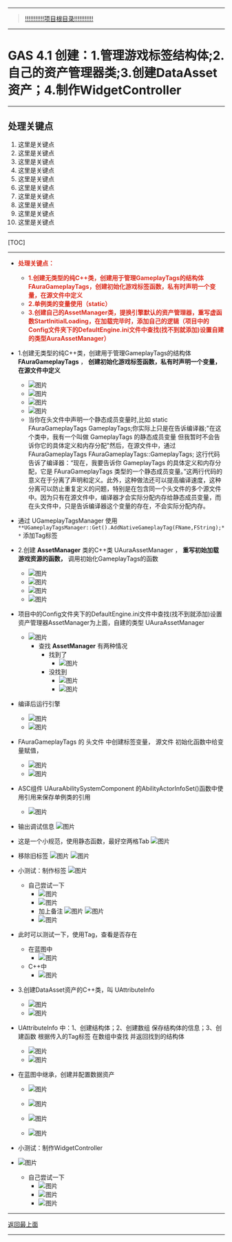 ___________________________________________________________________________________________
> [!!!!!!!!!!!项目根目录!!!!!!!!!!!](./!!!!!!!!!!!项目目录!!!!!!!!!!!.md)

___________________________________________________________________________________________

# GAS 4.1 创建：1.管理游戏标签结构体;2.自己的资产管理器类;3.创建DataAsset资产；4.制作WidgetController
___________________________________________________________________________________________
## 处理关键点
1. 这里是关键点
2. 这里是关键点
3. 这里是关键点
4. 这里是关键点
5. 这里是关键点
6. 这里是关键点
7. 这里是关键点
8. 这里是关键点
9. 这里是关键点
10. 这里是关键点
___________________________________________________________________________________________

[TOC]

___________________________________________________________________________________________

- <font color=#DC2D1E>**处理关键点：**</font>
    - <font color=#DC2D1E>**1.创建无类型的纯C++类，创建用于管理GameplayTags的结构体FAuraGameplayTags，创建初始化游戏标签函数，私有时声明一个变量，在源文件中定义**</font>
    - <font color=#DC2D1E>**2.单例类的变量使用（static）**</font>
    - <font color=#DC2D1E>**3.创建自己的AssetManager类，提换引擎默认的资产管理器，重写虚函数StartInitialLoading，在加载完毕时，添加自己的逻辑（项目中的Config文件夹下的DefaultEngine.ini文件中查找(找不到就添加)设置自建的类型AuraAssetManager）**</font>
    
- 1.创建无类型的纯C++类，创建用于管理GameplayTags的结构体 **FAuraGameplayTags** ， **创建初始化游戏标签函数，私有时声明一个变量，在源文件中定义**
  
    -  ![图片](https://github.com/liyunlong618/MyNote/blob/master/%E8%99%9A%E5%B9%BBC++/%E6%A8%A1%E5%9D%97/GAS/GAS%E7%AC%AC%E4%BA%8C%E5%AD%A3-%E6%9A%97%E9%BB%91%E7%A0%B4%E5%9D%8F%E7%A5%9ELike%E6%B8%B8%E6%88%8F/%E9%85%8D%E5%9B%BE/GAS_4.1/GAS%204.1%20%E5%88%9B%E5%BB%BA%EF%BC%9A1.%E7%AE%A1%E7%90%86%E6%B8%B8%E6%88%8F%E6%A0%87%E7%AD%BE%E7%BB%93%E6%9E%84%E4%BD%93;2.%E8%87%AA%E5%B7%B1%E7%9A%84%E8%B5%84%E4%BA%A7%E7%AE%A1%E7%90%86%E5%99%A8%E7%B1%BB;3.%E5%88%9B%E5%BB%BADataAsset%E8%B5%84%E4%BA%A7%EF%BC%9B4.%E5%88%B6%E4%BD%9CWidgetController-%E5%B9%95%E5%B8%83%E5%9B%BE%E7%89%87-802460-77893.png?raw=true)
    -  ![图片](https://github.com/liyunlong618/MyNote/blob/master/%E8%99%9A%E5%B9%BBC++/%E6%A8%A1%E5%9D%97/GAS/GAS%E7%AC%AC%E4%BA%8C%E5%AD%A3-%E6%9A%97%E9%BB%91%E7%A0%B4%E5%9D%8F%E7%A5%9ELike%E6%B8%B8%E6%88%8F/%E9%85%8D%E5%9B%BE/GAS_4.1/GAS%204.1%20%E5%88%9B%E5%BB%BA%EF%BC%9A1.%E7%AE%A1%E7%90%86%E6%B8%B8%E6%88%8F%E6%A0%87%E7%AD%BE%E7%BB%93%E6%9E%84%E4%BD%93;2.%E8%87%AA%E5%B7%B1%E7%9A%84%E8%B5%84%E4%BA%A7%E7%AE%A1%E7%90%86%E5%99%A8%E7%B1%BB;3.%E5%88%9B%E5%BB%BADataAsset%E8%B5%84%E4%BA%A7%EF%BC%9B4.%E5%88%B6%E4%BD%9CWidgetController-%E5%B9%95%E5%B8%83%E5%9B%BE%E7%89%87-596053-366871.png?raw=true)
    -  ![图片](https://github.com/liyunlong618/MyNote/blob/master/%E8%99%9A%E5%B9%BBC++/%E6%A8%A1%E5%9D%97/GAS/GAS%E7%AC%AC%E4%BA%8C%E5%AD%A3-%E6%9A%97%E9%BB%91%E7%A0%B4%E5%9D%8F%E7%A5%9ELike%E6%B8%B8%E6%88%8F/%E9%85%8D%E5%9B%BE/GAS_4.1/GAS%204.1%20%E5%88%9B%E5%BB%BA%EF%BC%9A1.%E7%AE%A1%E7%90%86%E6%B8%B8%E6%88%8F%E6%A0%87%E7%AD%BE%E7%BB%93%E6%9E%84%E4%BD%93;2.%E8%87%AA%E5%B7%B1%E7%9A%84%E8%B5%84%E4%BA%A7%E7%AE%A1%E7%90%86%E5%99%A8%E7%B1%BB;3.%E5%88%9B%E5%BB%BADataAsset%E8%B5%84%E4%BA%A7%EF%BC%9B4.%E5%88%B6%E4%BD%9CWidgetController-%E5%B9%95%E5%B8%83%E5%9B%BE%E7%89%87-799209-561533.png?raw=true)
    -  ![图片](https://github.com/liyunlong618/MyNote/blob/master/%E8%99%9A%E5%B9%BBC++/%E6%A8%A1%E5%9D%97/GAS/GAS%E7%AC%AC%E4%BA%8C%E5%AD%A3-%E6%9A%97%E9%BB%91%E7%A0%B4%E5%9D%8F%E7%A5%9ELike%E6%B8%B8%E6%88%8F/%E9%85%8D%E5%9B%BE/GAS_4.1/GAS%204.1%20%E5%88%9B%E5%BB%BA%EF%BC%9A1.%E7%AE%A1%E7%90%86%E6%B8%B8%E6%88%8F%E6%A0%87%E7%AD%BE%E7%BB%93%E6%9E%84%E4%BD%93;2.%E8%87%AA%E5%B7%B1%E7%9A%84%E8%B5%84%E4%BA%A7%E7%AE%A1%E7%90%86%E5%99%A8%E7%B1%BB;3.%E5%88%9B%E5%BB%BADataAsset%E8%B5%84%E4%BA%A7%EF%BC%9B4.%E5%88%B6%E4%BD%9CWidgetController-%E5%B9%95%E5%B8%83%E5%9B%BE%E7%89%87-953658-584676.png?raw=true)
    - 当你在头文件中声明一个静态成员变量时,比如 static FAuraGameplayTags GameplayTags;你实际上只是在告诉编译器;"在这个类中，我有一个叫做 GameplayTags 的静态成员变量  但我暂时不会告诉你它的具体定义和内存分配"然后，在源文件中，通过 FAuraGameplayTags FAuraGameplayTags::GameplayTags; 这行代码告诉了编译器：“现在，我要告诉你 GameplayTags 的具体定义和内存分配，它是 FAuraGameplayTags 类型的一个静态成员变量。”这两行代码的意义在于分离了声明和定义。此外，这种做法还可以提高编译速度，这种分离可以防止重复定义的问题，特别是在包含同一个头文件的多个源文件中。因为只有在源文件中，编译器才会实际分配内存给静态成员变量，而在头文件中，只是告诉编译器这个变量的存在，不会实际分配内存。
    
- 通过 UGameplayTagsManager 使用 `**UGameplayTagsManager::Get().AddNativeGameplayTag(FName,FString);**` 添加Tag标签

- 2.创建 **AssetManager** 类的C++类 UAuraAssetManager ， **重写初始加载游戏资源的函数，** 调用初始化GameplayTags的函数
    -  ![图片](https://github.com/liyunlong618/MyNote/blob/master/%E8%99%9A%E5%B9%BBC++/%E6%A8%A1%E5%9D%97/GAS/GAS%E7%AC%AC%E4%BA%8C%E5%AD%A3-%E6%9A%97%E9%BB%91%E7%A0%B4%E5%9D%8F%E7%A5%9ELike%E6%B8%B8%E6%88%8F/%E9%85%8D%E5%9B%BE/GAS_4.1/GAS%204.1%20%E5%88%9B%E5%BB%BA%EF%BC%9A1.%E7%AE%A1%E7%90%86%E6%B8%B8%E6%88%8F%E6%A0%87%E7%AD%BE%E7%BB%93%E6%9E%84%E4%BD%93;2.%E8%87%AA%E5%B7%B1%E7%9A%84%E8%B5%84%E4%BA%A7%E7%AE%A1%E7%90%86%E5%99%A8%E7%B1%BB;3.%E5%88%9B%E5%BB%BADataAsset%E8%B5%84%E4%BA%A7%EF%BC%9B4.%E5%88%B6%E4%BD%9CWidgetController-%E5%B9%95%E5%B8%83%E5%9B%BE%E7%89%87-418759-722320.png?raw=true)
    -  ![图片](https://github.com/liyunlong618/MyNote/blob/master/%E8%99%9A%E5%B9%BBC++/%E6%A8%A1%E5%9D%97/GAS/GAS%E7%AC%AC%E4%BA%8C%E5%AD%A3-%E6%9A%97%E9%BB%91%E7%A0%B4%E5%9D%8F%E7%A5%9ELike%E6%B8%B8%E6%88%8F/%E9%85%8D%E5%9B%BE/GAS_4.1/GAS%204.1%20%E5%88%9B%E5%BB%BA%EF%BC%9A1.%E7%AE%A1%E7%90%86%E6%B8%B8%E6%88%8F%E6%A0%87%E7%AD%BE%E7%BB%93%E6%9E%84%E4%BD%93;2.%E8%87%AA%E5%B7%B1%E7%9A%84%E8%B5%84%E4%BA%A7%E7%AE%A1%E7%90%86%E5%99%A8%E7%B1%BB;3.%E5%88%9B%E5%BB%BADataAsset%E8%B5%84%E4%BA%A7%EF%BC%9B4.%E5%88%B6%E4%BD%9CWidgetController-%E5%B9%95%E5%B8%83%E5%9B%BE%E7%89%87-198251-726101.png?raw=true)
    -  ![图片](https://github.com/liyunlong618/MyNote/blob/master/%E8%99%9A%E5%B9%BBC++/%E6%A8%A1%E5%9D%97/GAS/GAS%E7%AC%AC%E4%BA%8C%E5%AD%A3-%E6%9A%97%E9%BB%91%E7%A0%B4%E5%9D%8F%E7%A5%9ELike%E6%B8%B8%E6%88%8F/%E9%85%8D%E5%9B%BE/GAS_4.1/GAS%204.1%20%E5%88%9B%E5%BB%BA%EF%BC%9A1.%E7%AE%A1%E7%90%86%E6%B8%B8%E6%88%8F%E6%A0%87%E7%AD%BE%E7%BB%93%E6%9E%84%E4%BD%93;2.%E8%87%AA%E5%B7%B1%E7%9A%84%E8%B5%84%E4%BA%A7%E7%AE%A1%E7%90%86%E5%99%A8%E7%B1%BB;3.%E5%88%9B%E5%BB%BADataAsset%E8%B5%84%E4%BA%A7%EF%BC%9B4.%E5%88%B6%E4%BD%9CWidgetController-%E5%B9%95%E5%B8%83%E5%9B%BE%E7%89%87-120527-312682.png?raw=true)
    -  ![图片](https://github.com/liyunlong618/MyNote/blob/master/%E8%99%9A%E5%B9%BBC++/%E6%A8%A1%E5%9D%97/GAS/GAS%E7%AC%AC%E4%BA%8C%E5%AD%A3-%E6%9A%97%E9%BB%91%E7%A0%B4%E5%9D%8F%E7%A5%9ELike%E6%B8%B8%E6%88%8F/%E9%85%8D%E5%9B%BE/GAS_4.1/GAS%204.1%20%E5%88%9B%E5%BB%BA%EF%BC%9A1.%E7%AE%A1%E7%90%86%E6%B8%B8%E6%88%8F%E6%A0%87%E7%AD%BE%E7%BB%93%E6%9E%84%E4%BD%93;2.%E8%87%AA%E5%B7%B1%E7%9A%84%E8%B5%84%E4%BA%A7%E7%AE%A1%E7%90%86%E5%99%A8%E7%B1%BB;3.%E5%88%9B%E5%BB%BADataAsset%E8%B5%84%E4%BA%A7%EF%BC%9B4.%E5%88%B6%E4%BD%9CWidgetController-%E5%B9%95%E5%B8%83%E5%9B%BE%E7%89%87-791963-197092.png?raw=true)
    
- 项目中的Config文件夹下的DefaultEngine.ini文件中查找(找不到就添加)设置资产管理器AssetManager为上面，自建的类型 UAuraAssetManager
    -  ![图片](https://github.com/liyunlong618/MyNote/blob/master/%E8%99%9A%E5%B9%BBC++/%E6%A8%A1%E5%9D%97/GAS/GAS%E7%AC%AC%E4%BA%8C%E5%AD%A3-%E6%9A%97%E9%BB%91%E7%A0%B4%E5%9D%8F%E7%A5%9ELike%E6%B8%B8%E6%88%8F/%E9%85%8D%E5%9B%BE/GAS_4.1/GAS%204.1%20%E5%88%9B%E5%BB%BA%EF%BC%9A1.%E7%AE%A1%E7%90%86%E6%B8%B8%E6%88%8F%E6%A0%87%E7%AD%BE%E7%BB%93%E6%9E%84%E4%BD%93;2.%E8%87%AA%E5%B7%B1%E7%9A%84%E8%B5%84%E4%BA%A7%E7%AE%A1%E7%90%86%E5%99%A8%E7%B1%BB;3.%E5%88%9B%E5%BB%BADataAsset%E8%B5%84%E4%BA%A7%EF%BC%9B4.%E5%88%B6%E4%BD%9CWidgetController-%E5%B9%95%E5%B8%83%E5%9B%BE%E7%89%87-958606-299024.png?raw=true)
        - 查找 **AssetManager** 有两种情况
            - 找到了
                -  ![图片](https://github.com/liyunlong618/MyNote/blob/master/%E8%99%9A%E5%B9%BBC++/%E6%A8%A1%E5%9D%97/GAS/GAS%E7%AC%AC%E4%BA%8C%E5%AD%A3-%E6%9A%97%E9%BB%91%E7%A0%B4%E5%9D%8F%E7%A5%9ELike%E6%B8%B8%E6%88%8F/%E9%85%8D%E5%9B%BE/GAS_4.1/GAS%204.1%20%E5%88%9B%E5%BB%BA%EF%BC%9A1.%E7%AE%A1%E7%90%86%E6%B8%B8%E6%88%8F%E6%A0%87%E7%AD%BE%E7%BB%93%E6%9E%84%E4%BD%93;2.%E8%87%AA%E5%B7%B1%E7%9A%84%E8%B5%84%E4%BA%A7%E7%AE%A1%E7%90%86%E5%99%A8%E7%B1%BB;3.%E5%88%9B%E5%BB%BADataAsset%E8%B5%84%E4%BA%A7%EF%BC%9B4.%E5%88%B6%E4%BD%9CWidgetController-%E5%B9%95%E5%B8%83%E5%9B%BE%E7%89%87-59176-707882.png?raw=true)
            - 没找到
                -  ![图片](https://github.com/liyunlong618/MyNote/blob/master/%E8%99%9A%E5%B9%BBC++/%E6%A8%A1%E5%9D%97/GAS/GAS%E7%AC%AC%E4%BA%8C%E5%AD%A3-%E6%9A%97%E9%BB%91%E7%A0%B4%E5%9D%8F%E7%A5%9ELike%E6%B8%B8%E6%88%8F/%E9%85%8D%E5%9B%BE/GAS_4.1/GAS%204.1%20%E5%88%9B%E5%BB%BA%EF%BC%9A1.%E7%AE%A1%E7%90%86%E6%B8%B8%E6%88%8F%E6%A0%87%E7%AD%BE%E7%BB%93%E6%9E%84%E4%BD%93;2.%E8%87%AA%E5%B7%B1%E7%9A%84%E8%B5%84%E4%BA%A7%E7%AE%A1%E7%90%86%E5%99%A8%E7%B1%BB;3.%E5%88%9B%E5%BB%BADataAsset%E8%B5%84%E4%BA%A7%EF%BC%9B4.%E5%88%B6%E4%BD%9CWidgetController-%E5%B9%95%E5%B8%83%E5%9B%BE%E7%89%87-323771-114295.png?raw=true)
                -  ![图片](https://github.com/liyunlong618/MyNote/blob/master/%E8%99%9A%E5%B9%BBC++/%E6%A8%A1%E5%9D%97/GAS/GAS%E7%AC%AC%E4%BA%8C%E5%AD%A3-%E6%9A%97%E9%BB%91%E7%A0%B4%E5%9D%8F%E7%A5%9ELike%E6%B8%B8%E6%88%8F/%E9%85%8D%E5%9B%BE/GAS_4.1/GAS%204.1%20%E5%88%9B%E5%BB%BA%EF%BC%9A1.%E7%AE%A1%E7%90%86%E6%B8%B8%E6%88%8F%E6%A0%87%E7%AD%BE%E7%BB%93%E6%9E%84%E4%BD%93;2.%E8%87%AA%E5%B7%B1%E7%9A%84%E8%B5%84%E4%BA%A7%E7%AE%A1%E7%90%86%E5%99%A8%E7%B1%BB;3.%E5%88%9B%E5%BB%BADataAsset%E8%B5%84%E4%BA%A7%EF%BC%9B4.%E5%88%B6%E4%BD%9CWidgetController-%E5%B9%95%E5%B8%83%E5%9B%BE%E7%89%87-457939-744622.png?raw=true)
    
- 编译后运行引擎
    -  ![图片](https://github.com/liyunlong618/MyNote/blob/master/%E8%99%9A%E5%B9%BBC++/%E6%A8%A1%E5%9D%97/GAS/GAS%E7%AC%AC%E4%BA%8C%E5%AD%A3-%E6%9A%97%E9%BB%91%E7%A0%B4%E5%9D%8F%E7%A5%9ELike%E6%B8%B8%E6%88%8F/%E9%85%8D%E5%9B%BE/GAS_4.1/GAS%204.1%20%E5%88%9B%E5%BB%BA%EF%BC%9A1.%E7%AE%A1%E7%90%86%E6%B8%B8%E6%88%8F%E6%A0%87%E7%AD%BE%E7%BB%93%E6%9E%84%E4%BD%93;2.%E8%87%AA%E5%B7%B1%E7%9A%84%E8%B5%84%E4%BA%A7%E7%AE%A1%E7%90%86%E5%99%A8%E7%B1%BB;3.%E5%88%9B%E5%BB%BADataAsset%E8%B5%84%E4%BA%A7%EF%BC%9B4.%E5%88%B6%E4%BD%9CWidgetController-%E5%B9%95%E5%B8%83%E5%9B%BE%E7%89%87-646660-228877.png?raw=true)
    -  ![图片](https://github.com/liyunlong618/MyNote/blob/master/%E8%99%9A%E5%B9%BBC++/%E6%A8%A1%E5%9D%97/GAS/GAS%E7%AC%AC%E4%BA%8C%E5%AD%A3-%E6%9A%97%E9%BB%91%E7%A0%B4%E5%9D%8F%E7%A5%9ELike%E6%B8%B8%E6%88%8F/%E9%85%8D%E5%9B%BE/GAS_4.1/GAS%204.1%20%E5%88%9B%E5%BB%BA%EF%BC%9A1.%E7%AE%A1%E7%90%86%E6%B8%B8%E6%88%8F%E6%A0%87%E7%AD%BE%E7%BB%93%E6%9E%84%E4%BD%93;2.%E8%87%AA%E5%B7%B1%E7%9A%84%E8%B5%84%E4%BA%A7%E7%AE%A1%E7%90%86%E5%99%A8%E7%B1%BB;3.%E5%88%9B%E5%BB%BADataAsset%E8%B5%84%E4%BA%A7%EF%BC%9B4.%E5%88%B6%E4%BD%9CWidgetController-%E5%B9%95%E5%B8%83%E5%9B%BE%E7%89%87-846060-231399.png?raw=true)
    
- FAuraGameplayTags 的 头文件 中创建标签变量， 源文件 初始化函数中给变量赋值，
    -  ![图片](https://github.com/liyunlong618/MyNote/blob/master/%E8%99%9A%E5%B9%BBC++/%E6%A8%A1%E5%9D%97/GAS/GAS%E7%AC%AC%E4%BA%8C%E5%AD%A3-%E6%9A%97%E9%BB%91%E7%A0%B4%E5%9D%8F%E7%A5%9ELike%E6%B8%B8%E6%88%8F/%E9%85%8D%E5%9B%BE/GAS_4.1/GAS%204.1%20%E5%88%9B%E5%BB%BA%EF%BC%9A1.%E7%AE%A1%E7%90%86%E6%B8%B8%E6%88%8F%E6%A0%87%E7%AD%BE%E7%BB%93%E6%9E%84%E4%BD%93;2.%E8%87%AA%E5%B7%B1%E7%9A%84%E8%B5%84%E4%BA%A7%E7%AE%A1%E7%90%86%E5%99%A8%E7%B1%BB;3.%E5%88%9B%E5%BB%BADataAsset%E8%B5%84%E4%BA%A7%EF%BC%9B4.%E5%88%B6%E4%BD%9CWidgetController-%E5%B9%95%E5%B8%83%E5%9B%BE%E7%89%87-695621-588334.png?raw=true)
    -  ![图片](https://github.com/liyunlong618/MyNote/blob/master/%E8%99%9A%E5%B9%BBC++/%E6%A8%A1%E5%9D%97/GAS/GAS%E7%AC%AC%E4%BA%8C%E5%AD%A3-%E6%9A%97%E9%BB%91%E7%A0%B4%E5%9D%8F%E7%A5%9ELike%E6%B8%B8%E6%88%8F/%E9%85%8D%E5%9B%BE/GAS_4.1/GAS%204.1%20%E5%88%9B%E5%BB%BA%EF%BC%9A1.%E7%AE%A1%E7%90%86%E6%B8%B8%E6%88%8F%E6%A0%87%E7%AD%BE%E7%BB%93%E6%9E%84%E4%BD%93;2.%E8%87%AA%E5%B7%B1%E7%9A%84%E8%B5%84%E4%BA%A7%E7%AE%A1%E7%90%86%E5%99%A8%E7%B1%BB;3.%E5%88%9B%E5%BB%BADataAsset%E8%B5%84%E4%BA%A7%EF%BC%9B4.%E5%88%B6%E4%BD%9CWidgetController-%E5%B9%95%E5%B8%83%E5%9B%BE%E7%89%87-582514-901822.png?raw=true)
    
- ASC组件 UAuraAbilitySystemComponent 的AbilityActorInfoSet()函数中使用引用来保存单例类的引用
    -  ![图片](https://github.com/liyunlong618/MyNote/blob/master/%E8%99%9A%E5%B9%BBC++/%E6%A8%A1%E5%9D%97/GAS/GAS%E7%AC%AC%E4%BA%8C%E5%AD%A3-%E6%9A%97%E9%BB%91%E7%A0%B4%E5%9D%8F%E7%A5%9ELike%E6%B8%B8%E6%88%8F/%E9%85%8D%E5%9B%BE/GAS_4.1/GAS%204.1%20%E5%88%9B%E5%BB%BA%EF%BC%9A1.%E7%AE%A1%E7%90%86%E6%B8%B8%E6%88%8F%E6%A0%87%E7%AD%BE%E7%BB%93%E6%9E%84%E4%BD%93;2.%E8%87%AA%E5%B7%B1%E7%9A%84%E8%B5%84%E4%BA%A7%E7%AE%A1%E7%90%86%E5%99%A8%E7%B1%BB;3.%E5%88%9B%E5%BB%BADataAsset%E8%B5%84%E4%BA%A7%EF%BC%9B4.%E5%88%B6%E4%BD%9CWidgetController-%E5%B9%95%E5%B8%83%E5%9B%BE%E7%89%87-755815-356736.png?raw=true)
    
- 输出调试信息 ![图片](https://github.com/liyunlong618/MyNote/blob/master/%E8%99%9A%E5%B9%BBC++/%E6%A8%A1%E5%9D%97/GAS/GAS%E7%AC%AC%E4%BA%8C%E5%AD%A3-%E6%9A%97%E9%BB%91%E7%A0%B4%E5%9D%8F%E7%A5%9ELike%E6%B8%B8%E6%88%8F/%E9%85%8D%E5%9B%BE/GAS_4.1/GAS%204.1%20%E5%88%9B%E5%BB%BA%EF%BC%9A1.%E7%AE%A1%E7%90%86%E6%B8%B8%E6%88%8F%E6%A0%87%E7%AD%BE%E7%BB%93%E6%9E%84%E4%BD%93;2.%E8%87%AA%E5%B7%B1%E7%9A%84%E8%B5%84%E4%BA%A7%E7%AE%A1%E7%90%86%E5%99%A8%E7%B1%BB;3.%E5%88%9B%E5%BB%BADataAsset%E8%B5%84%E4%BA%A7%EF%BC%9B4.%E5%88%B6%E4%BD%9CWidgetController-%E5%B9%95%E5%B8%83%E5%9B%BE%E7%89%87-779870-331632.png?raw=true)

- 这是一个小规范，使用静态函数，最好空两格Tab ![图片](https://github.com/liyunlong618/MyNote/blob/master/%E8%99%9A%E5%B9%BBC++/%E6%A8%A1%E5%9D%97/GAS/GAS%E7%AC%AC%E4%BA%8C%E5%AD%A3-%E6%9A%97%E9%BB%91%E7%A0%B4%E5%9D%8F%E7%A5%9ELike%E6%B8%B8%E6%88%8F/%E9%85%8D%E5%9B%BE/GAS_4.1/GAS%204.1%20%E5%88%9B%E5%BB%BA%EF%BC%9A1.%E7%AE%A1%E7%90%86%E6%B8%B8%E6%88%8F%E6%A0%87%E7%AD%BE%E7%BB%93%E6%9E%84%E4%BD%93;2.%E8%87%AA%E5%B7%B1%E7%9A%84%E8%B5%84%E4%BA%A7%E7%AE%A1%E7%90%86%E5%99%A8%E7%B1%BB;3.%E5%88%9B%E5%BB%BADataAsset%E8%B5%84%E4%BA%A7%EF%BC%9B4.%E5%88%B6%E4%BD%9CWidgetController-%E5%B9%95%E5%B8%83%E5%9B%BE%E7%89%87-972169-20137.png?raw=true)

- 移除旧标签 ![图片](https://github.com/liyunlong618/MyNote/blob/master/%E8%99%9A%E5%B9%BBC++/%E6%A8%A1%E5%9D%97/GAS/GAS%E7%AC%AC%E4%BA%8C%E5%AD%A3-%E6%9A%97%E9%BB%91%E7%A0%B4%E5%9D%8F%E7%A5%9ELike%E6%B8%B8%E6%88%8F/%E9%85%8D%E5%9B%BE/GAS_4.1/GAS%204.1%20%E5%88%9B%E5%BB%BA%EF%BC%9A1.%E7%AE%A1%E7%90%86%E6%B8%B8%E6%88%8F%E6%A0%87%E7%AD%BE%E7%BB%93%E6%9E%84%E4%BD%93;2.%E8%87%AA%E5%B7%B1%E7%9A%84%E8%B5%84%E4%BA%A7%E7%AE%A1%E7%90%86%E5%99%A8%E7%B1%BB;3.%E5%88%9B%E5%BB%BADataAsset%E8%B5%84%E4%BA%A7%EF%BC%9B4.%E5%88%B6%E4%BD%9CWidgetController-%E5%B9%95%E5%B8%83%E5%9B%BE%E7%89%87-121948-397272.png?raw=true) ![图片](https://github.com/liyunlong618/MyNote/blob/master/%E8%99%9A%E5%B9%BBC++/%E6%A8%A1%E5%9D%97/GAS/GAS%E7%AC%AC%E4%BA%8C%E5%AD%A3-%E6%9A%97%E9%BB%91%E7%A0%B4%E5%9D%8F%E7%A5%9ELike%E6%B8%B8%E6%88%8F/%E9%85%8D%E5%9B%BE/GAS_4.1/GAS%204.1%20%E5%88%9B%E5%BB%BA%EF%BC%9A1.%E7%AE%A1%E7%90%86%E6%B8%B8%E6%88%8F%E6%A0%87%E7%AD%BE%E7%BB%93%E6%9E%84%E4%BD%93;2.%E8%87%AA%E5%B7%B1%E7%9A%84%E8%B5%84%E4%BA%A7%E7%AE%A1%E7%90%86%E5%99%A8%E7%B1%BB;3.%E5%88%9B%E5%BB%BADataAsset%E8%B5%84%E4%BA%A7%EF%BC%9B4.%E5%88%B6%E4%BD%9CWidgetController-%E5%B9%95%E5%B8%83%E5%9B%BE%E7%89%87-729964-744717.png?raw=true)

- 小测试：制作标签 ![图片](https://github.com/liyunlong618/MyNote/blob/master/%E8%99%9A%E5%B9%BBC++/%E6%A8%A1%E5%9D%97/GAS/GAS%E7%AC%AC%E4%BA%8C%E5%AD%A3-%E6%9A%97%E9%BB%91%E7%A0%B4%E5%9D%8F%E7%A5%9ELike%E6%B8%B8%E6%88%8F/%E9%85%8D%E5%9B%BE/GAS_4.1/GAS%204.1%20%E5%88%9B%E5%BB%BA%EF%BC%9A1.%E7%AE%A1%E7%90%86%E6%B8%B8%E6%88%8F%E6%A0%87%E7%AD%BE%E7%BB%93%E6%9E%84%E4%BD%93;2.%E8%87%AA%E5%B7%B1%E7%9A%84%E8%B5%84%E4%BA%A7%E7%AE%A1%E7%90%86%E5%99%A8%E7%B1%BB;3.%E5%88%9B%E5%BB%BADataAsset%E8%B5%84%E4%BA%A7%EF%BC%9B4.%E5%88%B6%E4%BD%9CWidgetController-%E5%B9%95%E5%B8%83%E5%9B%BE%E7%89%87-706856-749456.png?raw=true)
    - 自己尝试一下
        -  ![图片](https://github.com/liyunlong618/MyNote/blob/master/%E8%99%9A%E5%B9%BBC++/%E6%A8%A1%E5%9D%97/GAS/GAS%E7%AC%AC%E4%BA%8C%E5%AD%A3-%E6%9A%97%E9%BB%91%E7%A0%B4%E5%9D%8F%E7%A5%9ELike%E6%B8%B8%E6%88%8F/%E9%85%8D%E5%9B%BE/GAS_4.1/GAS%204.1%20%E5%88%9B%E5%BB%BA%EF%BC%9A1.%E7%AE%A1%E7%90%86%E6%B8%B8%E6%88%8F%E6%A0%87%E7%AD%BE%E7%BB%93%E6%9E%84%E4%BD%93;2.%E8%87%AA%E5%B7%B1%E7%9A%84%E8%B5%84%E4%BA%A7%E7%AE%A1%E7%90%86%E5%99%A8%E7%B1%BB;3.%E5%88%9B%E5%BB%BADataAsset%E8%B5%84%E4%BA%A7%EF%BC%9B4.%E5%88%B6%E4%BD%9CWidgetController-%E5%B9%95%E5%B8%83%E5%9B%BE%E7%89%87-420704-37385.png?raw=true)
        -  ![图片](https://github.com/liyunlong618/MyNote/blob/master/%E8%99%9A%E5%B9%BBC++/%E6%A8%A1%E5%9D%97/GAS/GAS%E7%AC%AC%E4%BA%8C%E5%AD%A3-%E6%9A%97%E9%BB%91%E7%A0%B4%E5%9D%8F%E7%A5%9ELike%E6%B8%B8%E6%88%8F/%E9%85%8D%E5%9B%BE/GAS_4.1/GAS%204.1%20%E5%88%9B%E5%BB%BA%EF%BC%9A1.%E7%AE%A1%E7%90%86%E6%B8%B8%E6%88%8F%E6%A0%87%E7%AD%BE%E7%BB%93%E6%9E%84%E4%BD%93;2.%E8%87%AA%E5%B7%B1%E7%9A%84%E8%B5%84%E4%BA%A7%E7%AE%A1%E7%90%86%E5%99%A8%E7%B1%BB;3.%E5%88%9B%E5%BB%BADataAsset%E8%B5%84%E4%BA%A7%EF%BC%9B4.%E5%88%B6%E4%BD%9CWidgetController-%E5%B9%95%E5%B8%83%E5%9B%BE%E7%89%87-906480-993841.png?raw=true)
        - 加上备注 ![图片](https://github.com/liyunlong618/MyNote/blob/master/%E8%99%9A%E5%B9%BBC++/%E6%A8%A1%E5%9D%97/GAS/GAS%E7%AC%AC%E4%BA%8C%E5%AD%A3-%E6%9A%97%E9%BB%91%E7%A0%B4%E5%9D%8F%E7%A5%9ELike%E6%B8%B8%E6%88%8F/%E9%85%8D%E5%9B%BE/GAS_4.1/GAS%204.1%20%E5%88%9B%E5%BB%BA%EF%BC%9A1.%E7%AE%A1%E7%90%86%E6%B8%B8%E6%88%8F%E6%A0%87%E7%AD%BE%E7%BB%93%E6%9E%84%E4%BD%93;2.%E8%87%AA%E5%B7%B1%E7%9A%84%E8%B5%84%E4%BA%A7%E7%AE%A1%E7%90%86%E5%99%A8%E7%B1%BB;3.%E5%88%9B%E5%BB%BADataAsset%E8%B5%84%E4%BA%A7%EF%BC%9B4.%E5%88%B6%E4%BD%9CWidgetController-%E5%B9%95%E5%B8%83%E5%9B%BE%E7%89%87-969564-213627.png?raw=true) ![图片](https://github.com/liyunlong618/MyNote/blob/master/%E8%99%9A%E5%B9%BBC++/%E6%A8%A1%E5%9D%97/GAS/GAS%E7%AC%AC%E4%BA%8C%E5%AD%A3-%E6%9A%97%E9%BB%91%E7%A0%B4%E5%9D%8F%E7%A5%9ELike%E6%B8%B8%E6%88%8F/%E9%85%8D%E5%9B%BE/GAS_4.1/GAS%204.1%20%E5%88%9B%E5%BB%BA%EF%BC%9A1.%E7%AE%A1%E7%90%86%E6%B8%B8%E6%88%8F%E6%A0%87%E7%AD%BE%E7%BB%93%E6%9E%84%E4%BD%93;2.%E8%87%AA%E5%B7%B1%E7%9A%84%E8%B5%84%E4%BA%A7%E7%AE%A1%E7%90%86%E5%99%A8%E7%B1%BB;3.%E5%88%9B%E5%BB%BADataAsset%E8%B5%84%E4%BA%A7%EF%BC%9B4.%E5%88%B6%E4%BD%9CWidgetController-%E5%B9%95%E5%B8%83%E5%9B%BE%E7%89%87-412252-431319.png?raw=true)
        -  ![图片](https://github.com/liyunlong618/MyNote/blob/master/%E8%99%9A%E5%B9%BBC++/%E6%A8%A1%E5%9D%97/GAS/GAS%E7%AC%AC%E4%BA%8C%E5%AD%A3-%E6%9A%97%E9%BB%91%E7%A0%B4%E5%9D%8F%E7%A5%9ELike%E6%B8%B8%E6%88%8F/%E9%85%8D%E5%9B%BE/GAS_4.1/GAS%204.1%20%E5%88%9B%E5%BB%BA%EF%BC%9A1.%E7%AE%A1%E7%90%86%E6%B8%B8%E6%88%8F%E6%A0%87%E7%AD%BE%E7%BB%93%E6%9E%84%E4%BD%93;2.%E8%87%AA%E5%B7%B1%E7%9A%84%E8%B5%84%E4%BA%A7%E7%AE%A1%E7%90%86%E5%99%A8%E7%B1%BB;3.%E5%88%9B%E5%BB%BADataAsset%E8%B5%84%E4%BA%A7%EF%BC%9B4.%E5%88%B6%E4%BD%9CWidgetController-%E5%B9%95%E5%B8%83%E5%9B%BE%E7%89%87-278360-713448.png?raw=true)
    
- 此时可以测试一下，使用Tag，查看是否存在
    - 在蓝图中
        -  ![图片](https://github.com/liyunlong618/MyNote/blob/master/%E8%99%9A%E5%B9%BBC++/%E6%A8%A1%E5%9D%97/GAS/GAS%E7%AC%AC%E4%BA%8C%E5%AD%A3-%E6%9A%97%E9%BB%91%E7%A0%B4%E5%9D%8F%E7%A5%9ELike%E6%B8%B8%E6%88%8F/%E9%85%8D%E5%9B%BE/GAS_4.1/GAS%204.1%20%E5%88%9B%E5%BB%BA%EF%BC%9A1.%E7%AE%A1%E7%90%86%E6%B8%B8%E6%88%8F%E6%A0%87%E7%AD%BE%E7%BB%93%E6%9E%84%E4%BD%93;2.%E8%87%AA%E5%B7%B1%E7%9A%84%E8%B5%84%E4%BA%A7%E7%AE%A1%E7%90%86%E5%99%A8%E7%B1%BB;3.%E5%88%9B%E5%BB%BADataAsset%E8%B5%84%E4%BA%A7%EF%BC%9B4.%E5%88%B6%E4%BD%9CWidgetController-%E5%B9%95%E5%B8%83%E5%9B%BE%E7%89%87-905881-338626.png?raw=true)
    - C++中
        -  ![图片](https://github.com/liyunlong618/MyNote/blob/master/%E8%99%9A%E5%B9%BBC++/%E6%A8%A1%E5%9D%97/GAS/GAS%E7%AC%AC%E4%BA%8C%E5%AD%A3-%E6%9A%97%E9%BB%91%E7%A0%B4%E5%9D%8F%E7%A5%9ELike%E6%B8%B8%E6%88%8F/%E9%85%8D%E5%9B%BE/GAS_4.1/GAS%204.1%20%E5%88%9B%E5%BB%BA%EF%BC%9A1.%E7%AE%A1%E7%90%86%E6%B8%B8%E6%88%8F%E6%A0%87%E7%AD%BE%E7%BB%93%E6%9E%84%E4%BD%93;2.%E8%87%AA%E5%B7%B1%E7%9A%84%E8%B5%84%E4%BA%A7%E7%AE%A1%E7%90%86%E5%99%A8%E7%B1%BB;3.%E5%88%9B%E5%BB%BADataAsset%E8%B5%84%E4%BA%A7%EF%BC%9B4.%E5%88%B6%E4%BD%9CWidgetController-%E5%B9%95%E5%B8%83%E5%9B%BE%E7%89%87-538712-610025.png?raw=true)
    
- 3.创建DataAsset资产的C++类，叫 UAttributeInfo
    -  ![图片](https://github.com/liyunlong618/MyNote/blob/master/%E8%99%9A%E5%B9%BBC++/%E6%A8%A1%E5%9D%97/GAS/GAS%E7%AC%AC%E4%BA%8C%E5%AD%A3-%E6%9A%97%E9%BB%91%E7%A0%B4%E5%9D%8F%E7%A5%9ELike%E6%B8%B8%E6%88%8F/%E9%85%8D%E5%9B%BE/GAS_4.1/GAS%204.1%20%E5%88%9B%E5%BB%BA%EF%BC%9A1.%E7%AE%A1%E7%90%86%E6%B8%B8%E6%88%8F%E6%A0%87%E7%AD%BE%E7%BB%93%E6%9E%84%E4%BD%93;2.%E8%87%AA%E5%B7%B1%E7%9A%84%E8%B5%84%E4%BA%A7%E7%AE%A1%E7%90%86%E5%99%A8%E7%B1%BB;3.%E5%88%9B%E5%BB%BADataAsset%E8%B5%84%E4%BA%A7%EF%BC%9B4.%E5%88%B6%E4%BD%9CWidgetController-%E5%B9%95%E5%B8%83%E5%9B%BE%E7%89%87-379034-478282.png?raw=true)
    -  ![图片](https://github.com/liyunlong618/MyNote/blob/master/%E8%99%9A%E5%B9%BBC++/%E6%A8%A1%E5%9D%97/GAS/GAS%E7%AC%AC%E4%BA%8C%E5%AD%A3-%E6%9A%97%E9%BB%91%E7%A0%B4%E5%9D%8F%E7%A5%9ELike%E6%B8%B8%E6%88%8F/%E9%85%8D%E5%9B%BE/GAS_4.1/GAS%204.1%20%E5%88%9B%E5%BB%BA%EF%BC%9A1.%E7%AE%A1%E7%90%86%E6%B8%B8%E6%88%8F%E6%A0%87%E7%AD%BE%E7%BB%93%E6%9E%84%E4%BD%93;2.%E8%87%AA%E5%B7%B1%E7%9A%84%E8%B5%84%E4%BA%A7%E7%AE%A1%E7%90%86%E5%99%A8%E7%B1%BB;3.%E5%88%9B%E5%BB%BADataAsset%E8%B5%84%E4%BA%A7%EF%BC%9B4.%E5%88%B6%E4%BD%9CWidgetController-%E5%B9%95%E5%B8%83%E5%9B%BE%E7%89%87-786853-773488.png?raw=true)
    
- UAttributeInfo 中：1、创建结构体；2、创建数组 保存结构体的信息；3、创建函数 根据传入的Tag标签 在数组中查找 并返回找到的结构体
    -  ![图片](https://github.com/liyunlong618/MyNote/blob/master/%E8%99%9A%E5%B9%BBC++/%E6%A8%A1%E5%9D%97/GAS/GAS%E7%AC%AC%E4%BA%8C%E5%AD%A3-%E6%9A%97%E9%BB%91%E7%A0%B4%E5%9D%8F%E7%A5%9ELike%E6%B8%B8%E6%88%8F/%E9%85%8D%E5%9B%BE/GAS_4.1/GAS%204.1%20%E5%88%9B%E5%BB%BA%EF%BC%9A1.%E7%AE%A1%E7%90%86%E6%B8%B8%E6%88%8F%E6%A0%87%E7%AD%BE%E7%BB%93%E6%9E%84%E4%BD%93;2.%E8%87%AA%E5%B7%B1%E7%9A%84%E8%B5%84%E4%BA%A7%E7%AE%A1%E7%90%86%E5%99%A8%E7%B1%BB;3.%E5%88%9B%E5%BB%BADataAsset%E8%B5%84%E4%BA%A7%EF%BC%9B4.%E5%88%B6%E4%BD%9CWidgetController-%E5%B9%95%E5%B8%83%E5%9B%BE%E7%89%87-472284-504241.png?raw=true)
    -  ![图片](https://github.com/liyunlong618/MyNote/blob/master/%E8%99%9A%E5%B9%BBC++/%E6%A8%A1%E5%9D%97/GAS/GAS%E7%AC%AC%E4%BA%8C%E5%AD%A3-%E6%9A%97%E9%BB%91%E7%A0%B4%E5%9D%8F%E7%A5%9ELike%E6%B8%B8%E6%88%8F/%E9%85%8D%E5%9B%BE/GAS_4.1/GAS%204.1%20%E5%88%9B%E5%BB%BA%EF%BC%9A1.%E7%AE%A1%E7%90%86%E6%B8%B8%E6%88%8F%E6%A0%87%E7%AD%BE%E7%BB%93%E6%9E%84%E4%BD%93;2.%E8%87%AA%E5%B7%B1%E7%9A%84%E8%B5%84%E4%BA%A7%E7%AE%A1%E7%90%86%E5%99%A8%E7%B1%BB;3.%E5%88%9B%E5%BB%BADataAsset%E8%B5%84%E4%BA%A7%EF%BC%9B4.%E5%88%B6%E4%BD%9CWidgetController-%E5%B9%95%E5%B8%83%E5%9B%BE%E7%89%87-286229-921502.png?raw=true)
    
- 在蓝图中继承，创建并配置数据资产
    - ![图片](https://github.com/liyunlong618/MyNote/blob/master/%E8%99%9A%E5%B9%BBC++/%E6%A8%A1%E5%9D%97/GAS/GAS%E7%AC%AC%E4%BA%8C%E5%AD%A3-%E6%9A%97%E9%BB%91%E7%A0%B4%E5%9D%8F%E7%A5%9ELike%E6%B8%B8%E6%88%8F/%E9%85%8D%E5%9B%BE/GAS_4.1/GAS%204.1%20%E5%88%9B%E5%BB%BA%EF%BC%9A1.%E7%AE%A1%E7%90%86%E6%B8%B8%E6%88%8F%E6%A0%87%E7%AD%BE%E7%BB%93%E6%9E%84%E4%BD%93;2.%E8%87%AA%E5%B7%B1%E7%9A%84%E8%B5%84%E4%BA%A7%E7%AE%A1%E7%90%86%E5%99%A8%E7%B1%BB;3.%E5%88%9B%E5%BB%BADataAsset%E8%B5%84%E4%BA%A7%EF%BC%9B4.%E5%88%B6%E4%BD%9CWidgetController-%E5%B9%95%E5%B8%83%E5%9B%BE%E7%89%87-265405-179983.png?raw=true)
    
    - ![图片](https://github.com/liyunlong618/MyNote/blob/master/%E8%99%9A%E5%B9%BBC++/%E6%A8%A1%E5%9D%97/GAS/GAS%E7%AC%AC%E4%BA%8C%E5%AD%A3-%E6%9A%97%E9%BB%91%E7%A0%B4%E5%9D%8F%E7%A5%9ELike%E6%B8%B8%E6%88%8F/%E9%85%8D%E5%9B%BE/GAS_4.1/GAS%204.1%20%E5%88%9B%E5%BB%BA%EF%BC%9A1.%E7%AE%A1%E7%90%86%E6%B8%B8%E6%88%8F%E6%A0%87%E7%AD%BE%E7%BB%93%E6%9E%84%E4%BD%93;2.%E8%87%AA%E5%B7%B1%E7%9A%84%E8%B5%84%E4%BA%A7%E7%AE%A1%E7%90%86%E5%99%A8%E7%B1%BB;3.%E5%88%9B%E5%BB%BADataAsset%E8%B5%84%E4%BA%A7%EF%BC%9B4.%E5%88%B6%E4%BD%9CWidgetController-%E5%B9%95%E5%B8%83%E5%9B%BE%E7%89%87-250741-88823.png?raw=true)
    
    - ![图片](https://github.com/liyunlong618/MyNote/blob/master/%E8%99%9A%E5%B9%BBC++/%E6%A8%A1%E5%9D%97/GAS/GAS%E7%AC%AC%E4%BA%8C%E5%AD%A3-%E6%9A%97%E9%BB%91%E7%A0%B4%E5%9D%8F%E7%A5%9ELike%E6%B8%B8%E6%88%8F/%E9%85%8D%E5%9B%BE/GAS_4.1/GAS%204.1%20%E5%88%9B%E5%BB%BA%EF%BC%9A1.%E7%AE%A1%E7%90%86%E6%B8%B8%E6%88%8F%E6%A0%87%E7%AD%BE%E7%BB%93%E6%9E%84%E4%BD%93;2.%E8%87%AA%E5%B7%B1%E7%9A%84%E8%B5%84%E4%BA%A7%E7%AE%A1%E7%90%86%E5%99%A8%E7%B1%BB;3.%E5%88%9B%E5%BB%BADataAsset%E8%B5%84%E4%BA%A7%EF%BC%9B4.%E5%88%B6%E4%BD%9CWidgetController-%E5%B9%95%E5%B8%83%E5%9B%BE%E7%89%87-589152-458123.png?raw=true)
    
      
    
    -  ![图片](https://github.com/liyunlong618/MyNote/blob/master/%E8%99%9A%E5%B9%BBC++/%E6%A8%A1%E5%9D%97/GAS/GAS%E7%AC%AC%E4%BA%8C%E5%AD%A3-%E6%9A%97%E9%BB%91%E7%A0%B4%E5%9D%8F%E7%A5%9ELike%E6%B8%B8%E6%88%8F/%E9%85%8D%E5%9B%BE/GAS_4.1/GAS%204.1%20%E5%88%9B%E5%BB%BA%EF%BC%9A1.%E7%AE%A1%E7%90%86%E6%B8%B8%E6%88%8F%E6%A0%87%E7%AD%BE%E7%BB%93%E6%9E%84%E4%BD%93;2.%E8%87%AA%E5%B7%B1%E7%9A%84%E8%B5%84%E4%BA%A7%E7%AE%A1%E7%90%86%E5%99%A8%E7%B1%BB;3.%E5%88%9B%E5%BB%BADataAsset%E8%B5%84%E4%BA%A7%EF%BC%9B4.%E5%88%B6%E4%BD%9CWidgetController-%E5%B9%95%E5%B8%83%E5%9B%BE%E7%89%87-566454-427354.png?raw=true)
    
- 小测试：制作WidgetController

-  ![图片](https://github.com/liyunlong618/MyNote/blob/master/%E8%99%9A%E5%B9%BBC++/%E6%A8%A1%E5%9D%97/GAS/GAS%E7%AC%AC%E4%BA%8C%E5%AD%A3-%E6%9A%97%E9%BB%91%E7%A0%B4%E5%9D%8F%E7%A5%9ELike%E6%B8%B8%E6%88%8F/%E9%85%8D%E5%9B%BE/GAS_4.1/GAS%204.1%20%E5%88%9B%E5%BB%BA%EF%BC%9A1.%E7%AE%A1%E7%90%86%E6%B8%B8%E6%88%8F%E6%A0%87%E7%AD%BE%E7%BB%93%E6%9E%84%E4%BD%93;2.%E8%87%AA%E5%B7%B1%E7%9A%84%E8%B5%84%E4%BA%A7%E7%AE%A1%E7%90%86%E5%99%A8%E7%B1%BB;3.%E5%88%9B%E5%BB%BADataAsset%E8%B5%84%E4%BA%A7%EF%BC%9B4.%E5%88%B6%E4%BD%9CWidgetController-%E5%B9%95%E5%B8%83%E5%9B%BE%E7%89%87-132689-199278.png?raw=true)
   
    - 自己尝试一下
        -  ![图片](https://github.com/liyunlong618/MyNote/blob/master/%E8%99%9A%E5%B9%BBC++/%E6%A8%A1%E5%9D%97/GAS/GAS%E7%AC%AC%E4%BA%8C%E5%AD%A3-%E6%9A%97%E9%BB%91%E7%A0%B4%E5%9D%8F%E7%A5%9ELike%E6%B8%B8%E6%88%8F/%E9%85%8D%E5%9B%BE/GAS_4.1/GAS%204.1%20%E5%88%9B%E5%BB%BA%EF%BC%9A1.%E7%AE%A1%E7%90%86%E6%B8%B8%E6%88%8F%E6%A0%87%E7%AD%BE%E7%BB%93%E6%9E%84%E4%BD%93;2.%E8%87%AA%E5%B7%B1%E7%9A%84%E8%B5%84%E4%BA%A7%E7%AE%A1%E7%90%86%E5%99%A8%E7%B1%BB;3.%E5%88%9B%E5%BB%BADataAsset%E8%B5%84%E4%BA%A7%EF%BC%9B4.%E5%88%B6%E4%BD%9CWidgetController-%E5%B9%95%E5%B8%83%E5%9B%BE%E7%89%87-643310-257194.png?raw=true)
        -  ![图片](https://github.com/liyunlong618/MyNote/blob/master/%E8%99%9A%E5%B9%BBC++/%E6%A8%A1%E5%9D%97/GAS/GAS%E7%AC%AC%E4%BA%8C%E5%AD%A3-%E6%9A%97%E9%BB%91%E7%A0%B4%E5%9D%8F%E7%A5%9ELike%E6%B8%B8%E6%88%8F/%E9%85%8D%E5%9B%BE/GAS_4.1/GAS%204.1%20%E5%88%9B%E5%BB%BA%EF%BC%9A1.%E7%AE%A1%E7%90%86%E6%B8%B8%E6%88%8F%E6%A0%87%E7%AD%BE%E7%BB%93%E6%9E%84%E4%BD%93;2.%E8%87%AA%E5%B7%B1%E7%9A%84%E8%B5%84%E4%BA%A7%E7%AE%A1%E7%90%86%E5%99%A8%E7%B1%BB;3.%E5%88%9B%E5%BB%BADataAsset%E8%B5%84%E4%BA%A7%EF%BC%9B4.%E5%88%B6%E4%BD%9CWidgetController-%E5%B9%95%E5%B8%83%E5%9B%BE%E7%89%87-560318-991198.png?raw=true)
        -  ![图片](https://github.com/liyunlong618/MyNote/blob/master/%E8%99%9A%E5%B9%BBC++/%E6%A8%A1%E5%9D%97/GAS/GAS%E7%AC%AC%E4%BA%8C%E5%AD%A3-%E6%9A%97%E9%BB%91%E7%A0%B4%E5%9D%8F%E7%A5%9ELike%E6%B8%B8%E6%88%8F/%E9%85%8D%E5%9B%BE/GAS_4.1/GAS%204.1%20%E5%88%9B%E5%BB%BA%EF%BC%9A1.%E7%AE%A1%E7%90%86%E6%B8%B8%E6%88%8F%E6%A0%87%E7%AD%BE%E7%BB%93%E6%9E%84%E4%BD%93;2.%E8%87%AA%E5%B7%B1%E7%9A%84%E8%B5%84%E4%BA%A7%E7%AE%A1%E7%90%86%E5%99%A8%E7%B1%BB;3.%E5%88%9B%E5%BB%BADataAsset%E8%B5%84%E4%BA%A7%EF%BC%9B4.%E5%88%B6%E4%BD%9CWidgetController-%E5%B9%95%E5%B8%83%E5%9B%BE%E7%89%87-136558-881004.png?raw=true)

___________________________________________________________________________________________

[返回最上面](#处理关键点)
___________________________________________________________________________________________
